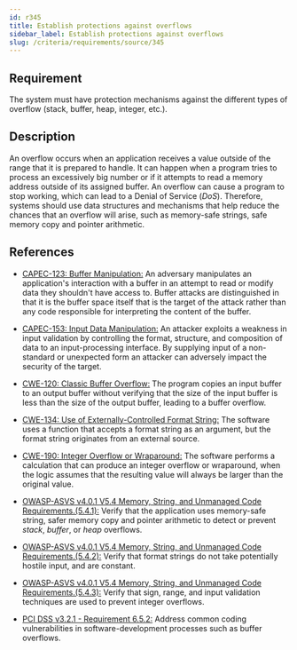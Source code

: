```yaml
---
id: r345
title: Establish protections against overflows
sidebar_label: Establish protections against overflows
slug: /criteria/requirements/source/345
---
```


## Requirement

The system must have protection mechanisms
against the different types of overflow (stack, buffer, heap, integer, etc.).

## Description

An overflow occurs when an application receives a value
outside of the range that it is prepared to handle.
It can happen when a program tries
to process an excessively big number
or if it attempts to read a memory address
outside of its assigned buffer.
An overflow can cause a program to stop working,
which can lead to a Denial of Service (*DoS*).
Therefore,
systems should use data structures
and mechanisms that help reduce the chances
that an overflow will arise,
such as memory-safe strings,
safe memory copy and pointer arithmetic.

## References

- [CAPEC-123: Buffer Manipulation:](http://capec.mitre.org/data/definitions/123.html)
An adversary manipulates an application's interaction
with a buffer in an attempt to read
or modify data they shouldn't have access to.
Buffer attacks
are distinguished in that it is the buffer space itself
that is the target of the attack
rather than any code responsible
for interpreting the content of the buffer.

- [CAPEC-153: Input Data Manipulation:](http://capec.mitre.org/data/definitions/153.html)
An attacker exploits a weakness in input validation
by controlling the format,
structure, and composition of data
to an input-processing interface.
By supplying input of a non-standard
or unexpected form an attacker
can adversely impact the security of the target.

- [CWE-120: Classic Buffer Overflow:](https://cwe.mitre.org/data/definitions/120.html)
The program copies an input buffer
to an output buffer
without verifying that the size of the input buffer
is less than the size of the output buffer,
leading to a buffer overflow.

- [CWE-134: Use of Externally-Controlled Format String:](https://cwe.mitre.org/data/definitions/134.html)
The software uses a function
that accepts a format string as an argument,
but the format string originates
from an external source.

- [CWE-190: Integer Overflow or Wraparound:](https://cwe.mitre.org/data/definitions/190.html)
The software performs a calculation
that can produce an integer overflow
or wraparound,
when the logic assumes that the resulting value
will always be larger than the original value.

- [OWASP-ASVS v4.0.1 V5.4 Memory, String, and Unmanaged Code Requirements.(5.4.1):](https://owasp.org/www-pdf-archive/OWASP_Application_Security_Verification_Standard_4.0-en.pdf)
Verify that the application uses memory-safe string,
safer memory copy and pointer arithmetic
to detect or prevent *stack*, *buffer*,
or *heap* overflows.

- [OWASP-ASVS v4.0.1 V5.4 Memory, String, and Unmanaged Code Requirements.(5.4.2):](https://owasp.org/www-pdf-archive/OWASP_Application_Security_Verification_Standard_4.0-en.pdf)
Verify that format strings
do not take potentially hostile input,
and are constant.

- [OWASP-ASVS v4.0.1 V5.4 Memory, String, and Unmanaged Code Requirements.(5.4.3):](https://owasp.org/www-pdf-archive/OWASP_Application_Security_Verification_Standard_4.0-en.pdf)
Verify that sign, range,
and input validation techniques
are used to prevent integer overflows.

- [PCI DSS v3.2.1 - Requirement 6.5.2:](https://www.pcisecuritystandards.org/documents/PCI_DSS_v3-2-1.pdf)
Address common coding vulnerabilities
in software-development processes
such as buffer overflows.
